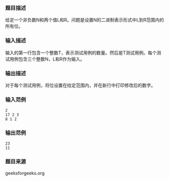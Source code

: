 ### 题目描述
给定一个非负数N和两个值L和R。问题是设置N的二进制表示形式中L到R范围内的所有位。
### 输入描述
输入的第一行包含一个整数T，表示测试用例的数量。然后是T测试用例。每个测试用例包含三个整数N，L和R作为输入。
### 输出描述
对于每个测试用例，将位设置在给定范围内，并在新行中打印修改后的数字。
### 输入范例
```
2
17 2 3
8 1 2
```
### 输出范例
```
23
11
```
### 题目来源
geeksforgeeks.org
